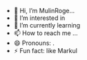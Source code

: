 - 👋 Hi, I’m MulinRoge...
- 👀 I’m interested in 
- 🌱 I’m currently learning
- 📫 How to reach me ...
- 😄 Pronouns: .
- ⚡ Fun fact: like Markul

<!---
MulinRoge/MulinRoge is a ✨ special ✨ repository because its `README.md` (this file) appears on your GitHub profile.
You can click the Preview link to take a look 
--->
